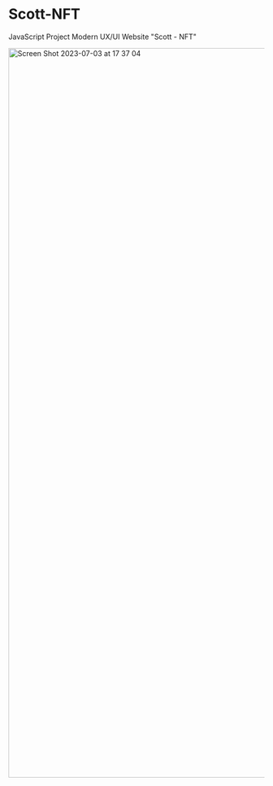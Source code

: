 # Scott-NFT
JavaScript Project Modern UX/UI Website "Scott - NFT"

<img width="1436" alt="Screen Shot 2023-07-03 at 17 37 04" src="https://github.com/oscar223Po/scott-nft/assets/99406219/3bb0338e-d79e-4e7f-9d4b-98bed809b5ae">
